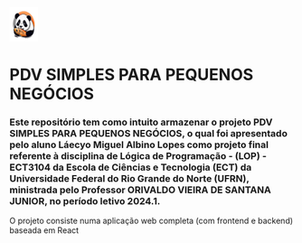 <div>
  <img src="https://github.com/laecyo2003/pdvsimplesl/blob/master/pdv_imagens/PandshiPDV.png?raw=true" alt="Logo Inicial da aplicação" style="width:50px;height:60px;">

  <h1> 
    PDV SIMPLES PARA PEQUENOS NEGÓCIOS  
  </h1>
</div>

<h3>
  Este repositório tem como intuito armazenar o projeto PDV SIMPLES PARA PEQUENOS NEGÓCIOS, o qual foi apresentado pelo aluno Láecyo Miguel Albino Lopes
  como projeto final referente à disciplina de Lógica de Programação - (LOP) - ECT3104 da Escola de Ciências e Tecnologia (ECT) da Universidade 
  Federal do Rio Grande do Norte (UFRN), ministrada pelo Professor ORIVALDO VIEIRA DE SANTANA JUNIOR, no período letivo 2024.1.
</h3>

<p1>
  O projeto consiste numa aplicação web completa (com frontend e backend) baseada em React
</p1>
